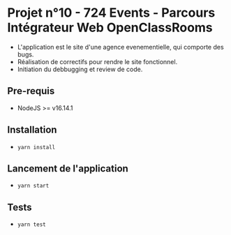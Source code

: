 # Projet n°10 - 724 Events - Parcours Intégrateur Web OpenClassRooms

- L'application est le site d'une agence evenementielle, qui comporte des bugs. <br>
- Réalisation de correctifs pour rendre le site fonctionnel. <br>
- Initiation du debbugging et review de code.

## Pre-requis
- NodeJS  >= v16.14.1

## Installation
- `yarn install`

## Lancement de l'application
- `yarn start`

## Tests
- `yarn test`
